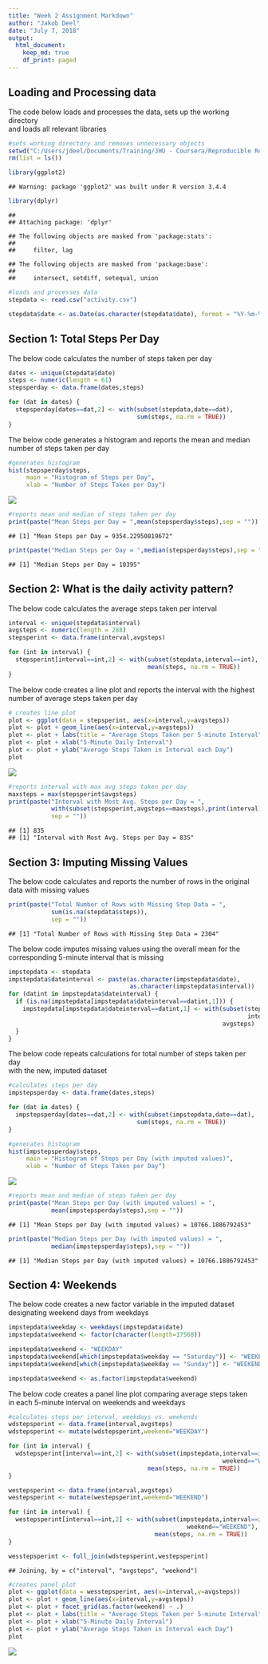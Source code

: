 ```yaml
---
title: "Week 2 Assignment Markdown"
author: "Jakob Deel"
date: "July 7, 2018"
output:
  html_document:
    keep_md: true
    df_print: paged
---
```




## Loading and Processing data

The code below loads and processes the data, sets up the working directory  
and loads all relevant libraries


```r
#sets working directory and removes unnecessary objects
setwd("C:/Users/jdeel/Documents/Training/JHU - Coursera/Reproducible Research/Week 2 Assignment")
rm(list = ls())

library(ggplot2)
```

```
## Warning: package 'ggplot2' was built under R version 3.4.4
```

```r
library(dplyr)
```

```
## 
## Attaching package: 'dplyr'
```

```
## The following objects are masked from 'package:stats':
## 
##     filter, lag
```

```
## The following objects are masked from 'package:base':
## 
##     intersect, setdiff, setequal, union
```

```r
#loads and processes data
stepdata <- read.csv("activity.csv")

stepdata$date <- as.Date(as.character(stepdata$date), format = "%Y-%m-%d")
```

## Section 1: Total Steps Per Day

The below code calculates the number of steps taken per day


```r
dates <- unique(stepdata$date)
steps <- numeric(length = 61)
stepsperday <- data.frame(dates,steps)

for (dat in dates) {
  stepsperday[dates==dat,2] <- with(subset(stepdata,date==dat),
                                    sum(steps, na.rm = TRUE))
}
```

The below code generates a histogram and reports the mean and median  
number of steps taken per day


```r
#generates histogram
hist(stepsperday$steps,
     main = "Histogram of Steps per Day",
     xlab = "Number of Steps Taken per Day")
```

![](figures/unnamed-chunk-3-1.png)<!-- -->

```r
#reports mean and median of steps taken per day
print(paste("Mean Steps per Day = ",mean(stepsperday$steps),sep = ""))
```

```
## [1] "Mean Steps per Day = 9354.22950819672"
```

```r
print(paste("Median Steps per Day = ",median(stepsperday$steps),sep = ""))
```

```
## [1] "Median Steps per Day = 10395"
```

## Section 2: What is the daily activity pattern?

The below code calculates the average steps taken per interval


```r
interval <- unique(stepdata$interval)
avgsteps <- numeric(length = 288)
stepsperint <- data.frame(interval,avgsteps)

for (int in interval) {
  stepsperint[interval==int,2] <- with(subset(stepdata,interval==int),
                                       mean(steps, na.rm = TRUE))
}
```

The below code creates a line plot and reports the interval with the highest  
number of average steps taken per day


```r
# creates line plot
plot <- ggplot(data = stepsperint, aes(x=interval,y=avgsteps))
plot <- plot + geom_line(aes(x=interval,y=avgsteps))
plot <- plot + labs(title = "Average Steps Taken per 5-minute Interval")
plot <- plot + xlab("5-Minute Daily Interval")
plot <- plot + ylab("Average Steps Taken in Interval each Day")
plot
```

![](figures/unnamed-chunk-5-1.png)<!-- -->

```r
#reports interval with max avg steps taken per day
maxsteps = max(stepsperint$avgsteps)
print(paste("Interval with Most Avg. Steps per Day = ",
            with(subset(stepsperint,avgsteps==maxsteps),print(interval)),
            sep = ""))
```

```
## [1] 835
## [1] "Interval with Most Avg. Steps per Day = 835"
```

## Section 3: Imputing Missing Values

The below code calculates and reports the number of rows in the original  
data with missing values


```r
print(paste("Total Number of Rows with Missing Step Data = ",
            sum(is.na(stepdata$steps)),
            sep = ""))
```

```
## [1] "Total Number of Rows with Missing Step Data = 2304"
```

The below code imputes missing values using the overall mean for the  
corresponding 5-minute interval that is missing


```r
impstepdata <- stepdata
impstepdata$dateinterval <- paste(as.character(impstepdata$date),
                                  as.character(impstepdata$interval))
for (datint in impstepdata$dateinterval) {
  if (is.na(impstepdata[impstepdata$dateinterval==datint,1])) {
    impstepdata[impstepdata$dateinterval==datint,1] <- with(subset(stepsperint,
                                                                   interval==impstepdata[impstepdata$dateinterval==datint,3]),
                                                            avgsteps)
  }
}
```

The below code repeats calculations for total number of steps taken per day  
with the new, imputed dataset


```r
#calculates steps per day
impstepsperday <- data.frame(dates,steps)

for (dat in dates) {
  impstepsperday[dates==dat,2] <- with(subset(impstepdata,date==dat),
                                    sum(steps, na.rm = TRUE))
}

#generates histogram
hist(impstepsperday$steps,
     main = "Histogram of Steps per Day (with imputed values)",
     xlab = "Number of Steps Taken per Day")
```

![](figures/unnamed-chunk-8-1.png)<!-- -->

```r
#reports mean and median of steps taken per day
print(paste("Mean Steps per Day (with imputed values) = ",
            mean(impstepsperday$steps),sep = ""))
```

```
## [1] "Mean Steps per Day (with imputed values) = 10766.1886792453"
```

```r
print(paste("Median Steps per Day (with imputed values) = ",
            median(impstepsperday$steps),sep = ""))
```

```
## [1] "Median Steps per Day (with imputed values) = 10766.1886792453"
```


## Section 4: Weekends

The below code creates a new factor variable in the imputed dataset  
designating weekend days from weekdays


```r
impstepdata$weekday <- weekdays(impstepdata$date)
impstepdata$weekend <- factor(character(length=17568))

impstepdata$weekend <- "WEEKDAY"
impstepdata$weekend[which(impstepdata$weekday == "Saturday")] <- "WEEKEND"
impstepdata$weekend[which(impstepdata$weekday == "Sunday")] <- "WEEKEND"

impstepdata$weekend <- as.factor(impstepdata$weekend)
```

The below code creates a panel line plot comparing average steps taken  
in each 5-minute interval on weekends and weekdays


```r
#calculates steps per interval, weekdays vs. weekends
wdstepsperint <- data.frame(interval,avgsteps)
wdstepsperint <- mutate(wdstepsperint,weekend="WEEKDAY")

for (int in interval) {
  wdstepsperint[interval==int,2] <- with(subset(impstepdata,interval==int &
                                                            weekend=="WEEKDAY"),
                                       mean(steps, na.rm = TRUE))
}

westepsperint <- data.frame(interval,avgsteps)
westepsperint <- mutate(westepsperint,weekend="WEEKEND")

for (int in interval) {
  westepsperint[interval==int,2] <- with(subset(impstepdata,interval==int &
                                                  weekend=="WEEKEND"),
                                         mean(steps, na.rm = TRUE))
}

wesstepsperint <- full_join(wdstepsperint,westepsperint)
```

```
## Joining, by = c("interval", "avgsteps", "weekend")
```

```r
#creates panel plot
plot <- ggplot(data = wesstepsperint, aes(x=interval,y=avgsteps))
plot <- plot + geom_line(aes(x=interval,y=avgsteps))
plot <- plot + facet_grid(as.factor(weekend) ~ .)
plot <- plot + labs(title = "Average Steps Taken per 5-minute Interval")
plot <- plot + xlab("5-Minute Daily Interval")
plot <- plot + ylab("Average Steps Taken in Interval each Day")
plot
```

![](figures/unnamed-chunk-10-1.png)<!-- -->

